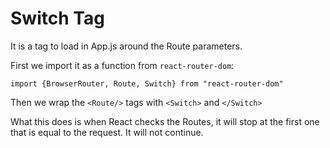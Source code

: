# Switch Tag

It is a tag to load in App.js around the Route parameters.

First we import it as a function from `react-router-dom`:

`import {BrowserRouter, Route, Switch} from "react-router-dom"`

Then we wrap the `<Route/>` tags with `<Switch>` and `</Switch>`

What this does is when React checks the Routes, it will stop at the first one that is equal to the request. It will not continue.
